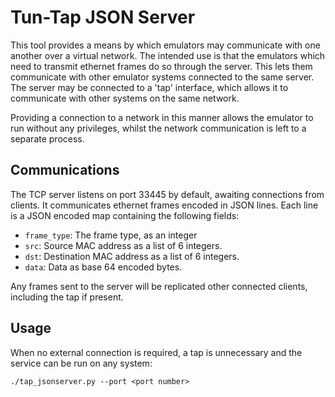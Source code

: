 # Tun-Tap JSON Server

This tool provides a means by which emulators may communicate with one another over a virtual network. The intended use is that the emulators which need to transmit ethernet frames do so through the server. This lets them communicate with other emulator systems connected to the same server.
The server may be connected to a 'tap' interface, which allows it to communicate with other systems on the same network.

Providing a connection to a network in this manner allows the emulator to run without any privileges, whilst the network communication is left to a separate process.

## Communications

The TCP server listens on port 33445 by default, awaiting connections from clients. It communicates ethernet frames encoded in JSON lines. Each line is a JSON encoded map containing the following fields:

* `frame_type`:   The frame type, as an integer
* `src`:          Source MAC address as a list of 6 integers.
* `dst`:          Destination MAC address as a list of 6 integers.
* `data`:         Data as base 64 encoded bytes.

Any frames sent to the server will be replicated other connected clients, including the tap if present.


## Usage

When no external connection is required, a tap is unnecessary and the service can be run on any system:

    ./tap_jsonserver.py --port <port number>

